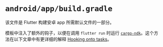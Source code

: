 # `android/app/build.gradle`

该文件是 Flutter 构建安卓 app 所需默认文件的一部分。

模板中注入了额外的钩子，以便在调用 `flutter run` 时运行
[`cargo-ndk`](https://lib.rs/crates/cargo-ndk)。这个方法在以下文章中有更详细的解释
[Hooking onto tasks](.../integrate/android_tasks.md)。
